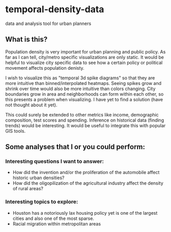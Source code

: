 # temporal-density-data
data and analysis tool for urban planners

## What is this?

Population density is very important for urban planning and public policy. As far as I can tell, city/metro specific visualizations are only static. It would be helpful to visualize city specific data to see how a certain policy or political movement affects population denisty.

I wish to visualize this as "temporal 3d spike diagrams" so that they are more intuitive than binned/interpolated heatmaps. Seeing spikes grow and shrink over time would also be more intuitive than colors changing. City boundaries grow in area and neighborhoods can form within each other, so this presents a problem when visualizing. I have yet to find a solution (have not thought about it yet).

This could surely be extended to other metrics like income, demographic composition, test scores and spending. Inference on historical data (finding trends) would be interesting. It would be useful to integrate this with popular GIS tools.

## Some analyses that I or you could perform:

### Interesting questions I want to answer:
- How did the invention and/or the proliferation of the automobile affect historic urban densities? 
- How did the oligopilization of the agricultural industry affect the density of rural areas?

### Interesting topics to explore:
- Houston has a notoriously lax housing policy yet is one of the largest cities and also one of the most sparse.
- Racial migration within metropolitan areas

